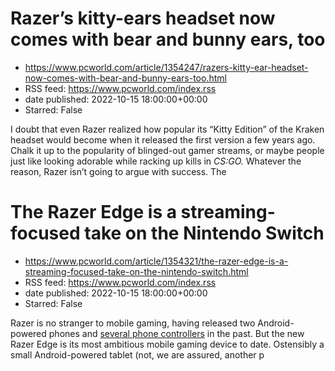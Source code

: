 # Razer’s kitty-ears headset now comes with bear and bunny ears, too
 - https://www.pcworld.com/article/1354247/razers-kitty-ear-headset-now-comes-with-bear-and-bunny-ears-too.html
 - RSS feed: https://www.pcworld.com/index.rss
 - date published: 2022-10-15 18:00:00+00:00
 - Starred: False

<div id="link_wrapped_content">
<section class="wp-block-bigbite-multi-title"><div class="container"></div></section><p>I doubt that even Razer realized how popular its &ldquo;Kitty Edition&rdquo; of the Kraken headset would become when it released the first version a few years ago. Chalk it up to the popularity of blinged-out gamer streams, or maybe people just like looking adorable while racking up kills in<em> CS:GO.</em> Whatever the reason, Razer isn&rsquo;t going to argue with success. The

# The Razer Edge is a streaming-focused take on the Nintendo Switch
 - https://www.pcworld.com/article/1354321/the-razer-edge-is-a-streaming-focused-take-on-the-nintendo-switch.html
 - RSS feed: https://www.pcworld.com/index.rss
 - date published: 2022-10-15 18:00:00+00:00
 - Starred: False

<div id="link_wrapped_content">
<section class="wp-block-bigbite-multi-title"><div class="container"></div></section><p>Razer is no stranger to mobile gaming, having released two Android-powered phones and <a href="https://www.pcworld.com/article/540331/540331.html" rel="noreferrer noopener" target="_blank">several phone controllers</a> in the past. But the new Razer Edge is its most ambitious mobile gaming device to date. Ostensibly a small Android-powered tablet (not, we are assured, another p
